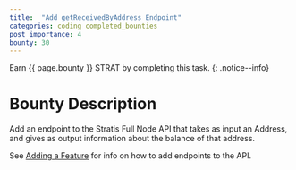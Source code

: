 ```yaml
---
title:  "Add getReceivedByAddress Endpoint"
categories: coding completed_bounties
post_importance: 4
bounty: 30
---
```

Earn {{ page.bounty }} STRAT by completing this task.
{: .notice--info}

# Bounty Description

Add an endpoint to the Stratis Full Node API that takes as input an Address, and gives as output information about the balance of that address.

See [Adding a Feature](/add_feature/) for info on how to add endpoints to the API.
